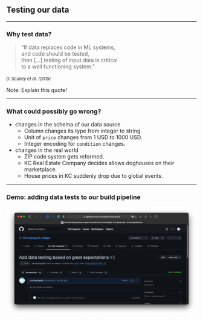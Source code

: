 ## Testing our data

---

### Why test data?

> &ldquo;If data replaces code in ML systems,<br/>
> and code should be tested,<br/>
> then [&hellip;] testing of input data is critical<br/>
> to a well functioning system.&rdquo;

<cite style="font-size:0.8em">D. Sculley et al. (2015)</cite>

Note: Explain this quote!

---

### What could possibly go wrong?

- changes in the schema of our data source
  - Column changes its type from integer to string.
  - Unit of `price` changes from 1 USD to 1000 USD.
  - Integer encoding for `condition` changes.
- changes in the real world
  - ZIP code system gets reformed.
  - KC Real Estate Company decides allows doghouses on their marketplace.
  - House prices in KC suddenly drop due to global events.

---

### Demo: adding data tests to our build pipeline

[![Pull Request for adding data test to our build pipeline](images/adding-data-tests.png)](https://github.com/christophgietl/mlops/pull/2)

